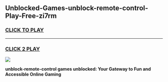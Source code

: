 
## Unblocked-Games-unblock-remote-control-Play-Free-zi7rm
<h3>
<a href="https://premium76.site?title=unblock-remote-control&ref=21A">CLICK TO PLAY</a></h3>
<hr>

<h3>
<a href="https://premium76.site?title=unblock-remote-control&ref=21A">CLICK 2 PLAY</a>
  
</h3>

<a href="https://premium76.site?title=unblock-remote-control&ref=21A"><img src="https://clearcache.store/games.png"></a>


**unblock-remote-control games unblocked: Your Gateway to Fun and Accessible Online Gaming**
